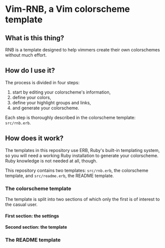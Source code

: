 # Vim-RNB, a Vim colorscheme template

## What is this thing?

RNB is a template designed to help vimmers create their own colorschemes without much effort.

## How do I use it?

The process is divided in four steps:

1. start by editing your colorscheme's information,
2. define your colors,
3. define your highlight groups and links,
4. and generate your colorscheme.

Each step is thoroughly described in the colorscheme template: `src/rnb.erb`.

## How does it work?

The templates in this repository use ERB, Ruby's built-in templating system, so you will need a working Ruby installation to generate your colorscheme. Ruby knowledge is not needed at all, though.

This repository contains two templates: `src/rnb.erb`, the colorscheme template, and `src/readme.erb`, the README template.

### The colorscheme template

The template is split into two sections of which only the first is of interest to the casual user.

#### First section: the settings

#### Second section: the template

### The README template

[//]: # ( Vim: set spell spelllang=en: )
